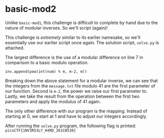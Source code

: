 # basic-mod2

Unlike `basic-mod1`, this challenge is difficult to complete by hand due to the nature of modular inverses. So we'll script (again)!

This challenge is *extremely* similar to its earlier namesake, so we'll essentially use our earlier script once again. The solution script, `solve.py` is attached.

The largest difference is the use of a modular difference on line 7 in comparison to a basic modulo operation.

`inv.append(pow(int(num) % m, m-2, m))`

Breaking down the above statement for a modular inverse, we can see that the integers from the `message.txt` file modulo 41 are the first parameter of our function. Second is `m-2`, the power we raise our first parameter to. Lastly, we take the result from the operation between the first two parameters and apply the modulus of 41 again.

The only other difference with our program is the mapping. Instead of starting at 0, we start at 1 and have to adjust our integers accordingly.

After running the `solve.py` program, the following flag is printed: `picoCTF{1NV3R53LY_H4RD_261CB530}`
